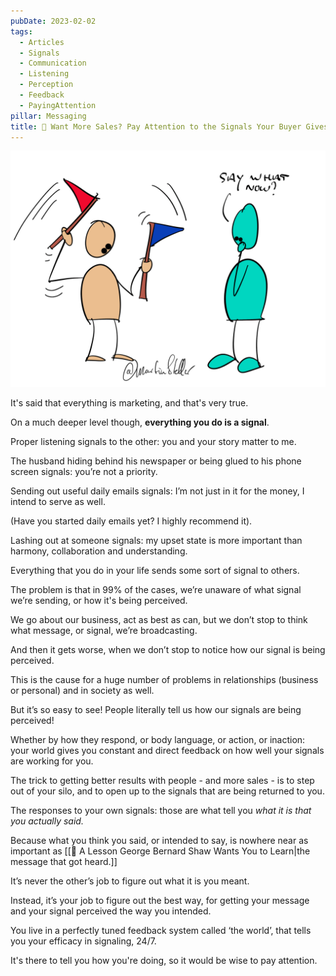 ```yaml
---
pubDate: 2023-02-02
tags:
  - Articles
  - Signals
  - Communication
  - Listening
  - Perception
  - Feedback
  - PayingAttention
pillar: Messaging
title: 📄 Want More Sales? Pay Attention to the Signals Your Buyer Gives You
---
```


![](Media/SalesFlowCoach.app_Signals-communication-relationships_MartinStellar.png)

It's said that everything is marketing, and that's very true.

On a much deeper level though, **everything you do is a signal**.

Proper listening signals to the other: you and your story matter to me.

The husband hiding behind his newspaper or being glued to his phone screen signals: you’re not a priority.

Sending out useful daily emails signals: I’m not just in it for the money, I intend to serve as well.

(Have you started daily emails yet? I highly recommend it).

Lashing out at someone signals: my upset state is more important than harmony, collaboration and understanding.

Everything that you do in your life sends some sort of signal to others.

The problem is that in 99% of the cases, we’re unaware of what signal we’re sending, or how it's being perceived.

We go about our business, act as best as can, but we don’t stop to think what message, or signal, we’re broadcasting.

And then it gets worse, when we don’t stop to notice how our signal is being perceived.

This is the cause for a huge number of problems in relationships (business or personal) and in society as well.

But it’s so easy to see! People literally tell us how our signals are being perceived!

Whether by how they respond, or body language, or action, or inaction: your world gives you constant and direct feedback on how well your signals are working for you.

The trick to getting better results with people - and more sales - is to step out of your silo, and to open up to the signals that are being returned to you.

The responses to your own signals: those are what tell you *what it is that you actually said.*

Because what you think you said, or intended to say, is nowhere near as important as [[📄 A Lesson George Bernard Shaw Wants You to Learn|the message that got heard.]]

It’s never the other’s job to figure out what it is you meant.

Instead, it’s your job to figure out the best way, for getting your message and your signal perceived the way you intended.

You live in a perfectly tuned feedback system called ‘the world’, that tells you your efficacy in signaling, 24/7.

It's there to tell you how you're doing, so it would be wise to pay attention.
